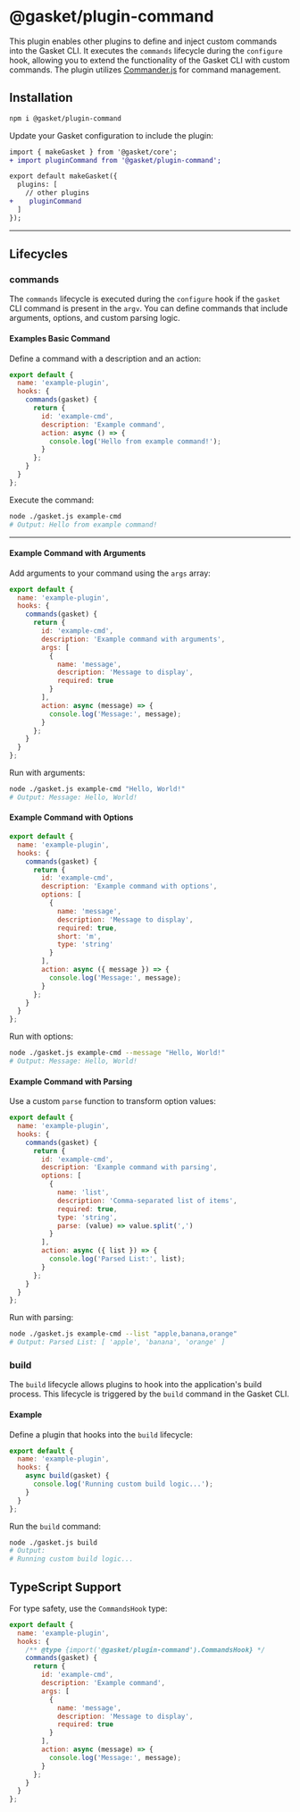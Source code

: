 # @gasket/plugin-command

This plugin enables other plugins to define and inject custom commands into the
Gasket CLI. It executes the `commands` lifecycle during the `configure` hook,
allowing you to extend the functionality of the Gasket CLI with custom commands.
The plugin utilizes [Commander.js] for command management.

## Installation

```bash
npm i @gasket/plugin-command
```

Update your Gasket configuration to include the plugin:

```diff
import { makeGasket } from '@gasket/core';
+ import pluginCommand from '@gasket/plugin-command';

export default makeGasket({
  plugins: [
    // other plugins
+    pluginCommand
  ]
});
```

---

## Lifecycles

### commands

The `commands` lifecycle is executed during the `configure` hook if the `gasket`
CLI command is present in the `argv`. You can define commands that include
arguments, options, and custom parsing logic.

#### Examples Basic Command

Define a command with a description and an action:

```js
export default {
  name: 'example-plugin',
  hooks: {
    commands(gasket) {
      return {
        id: 'example-cmd',
        description: 'Example command',
        action: async () => {
          console.log('Hello from example command!');
        }
      };
    }
  }
};
```

Execute the command:

```bash
node ./gasket.js example-cmd
# Output: Hello from example command!
```

---

#### Example Command with Arguments

Add arguments to your command using the `args` array:

```js
export default {
  name: 'example-plugin',
  hooks: {
    commands(gasket) {
      return {
        id: 'example-cmd',
        description: 'Example command with arguments',
        args: [
          {
            name: 'message',
            description: 'Message to display',
            required: true
          }
        ],
        action: async (message) => {
          console.log('Message:', message);
        }
      };
    }
  }
};
```

Run with arguments:

```bash
node ./gasket.js example-cmd "Hello, World!"
# Output: Message: Hello, World!
```

#### Example Command with Options

```js
export default {
  name: 'example-plugin',
  hooks: {
    commands(gasket) {
      return {
        id: 'example-cmd',
        description: 'Example command with options',
        options: [
          {
            name: 'message',
            description: 'Message to display',
            required: true,
            short: 'm',
            type: 'string'
          }
        ],
        action: async ({ message }) => {
          console.log('Message:', message);
        }
      };
    }
  }
};
```

Run with options:

```bash
node ./gasket.js example-cmd --message "Hello, World!"
# Output: Message: Hello, World!
```

#### Example Command with Parsing

Use a custom `parse` function to transform option values:

```js
export default {
  name: 'example-plugin',
  hooks: {
    commands(gasket) {
      return {
        id: 'example-cmd',
        description: 'Example command with parsing',
        options: [
          {
            name: 'list',
            description: 'Comma-separated list of items',
            required: true,
            type: 'string',
            parse: (value) => value.split(',')
          }
        ],
        action: async ({ list }) => {
          console.log('Parsed List:', list);
        }
      };
    }
  }
};
```

Run with parsing:

```bash
node ./gasket.js example-cmd --list "apple,banana,orange"
# Output: Parsed List: [ 'apple', 'banana', 'orange' ]
```

### build

The `build` lifecycle allows plugins to hook into the application's build
process. This lifecycle is triggered by the `build` command in the Gasket CLI.

#### Example

Define a plugin that hooks into the `build` lifecycle:

```js
export default {
  name: 'example-plugin',
  hooks: {
    async build(gasket) {
      console.log('Running custom build logic...');
    }
  }
};
```

Run the `build` command:

```bash
node ./gasket.js build
# Output:
# Running custom build logic...
```

## **TypeScript Support**

For type safety, use the `CommandsHook` type:

```js
export default {
  name: 'example-plugin',
  hooks: {
    /** @type {import('@gasket/plugin-command').CommandsHook} */
    commands(gasket) {
      return {
        id: 'example-cmd',
        description: 'Example command',
        args: [
          {
            name: 'message',
            description: 'Message to display',
            required: true
          }
        ],
        action: async (message) => {
          console.log('Message:', message);
        }
      };
    }
  }
};
```

<!-- Links -->
[Commander.js]: https://github.com/tj/commander.js?tab=readme-ov-file#commanderjs
